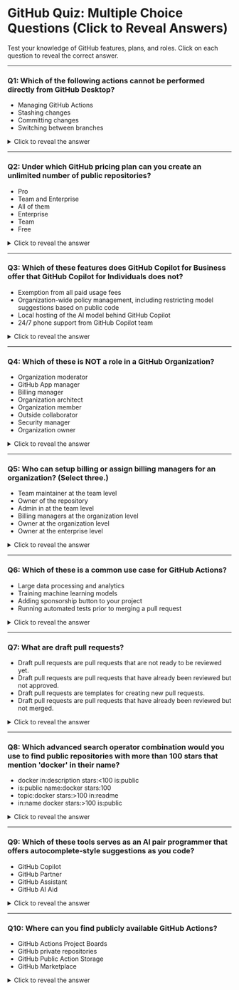 # GitHub Quiz: Multiple Choice Questions (Click to Reveal Answers)

Test your knowledge of GitHub features, plans, and roles. Click on each question to reveal the correct answer.

---

### Q1: Which of the following actions cannot be performed directly from GitHub Desktop?
- Managing GitHub Actions  
- Stashing changes  
- Committing changes  
- Switching between branches  

<details>
  <summary>Click to reveal the answer</summary>
  <strong>Answer:</strong> Managing GitHub Actions
</details>

---

### Q2: Under which GitHub pricing plan can you create an unlimited number of public repositories?
- Pro  
- Team and Enterprise  
- All of them  
- Enterprise  
- Team  
- Free  

<details>
  <summary>Click to reveal the answer</summary>
  <strong>Answer:</strong> All of them
</details>

---

### Q3: Which of these features does GitHub Copilot for Business offer that GitHub Copilot for Individuals does not?
- Exemption from all paid usage fees  
- Organization-wide policy management, including restricting model suggestions based on public code  
- Local hosting of the AI model behind GitHub Copilot  
- 24/7 phone support from GitHub Copilot team  

<details>
  <summary>Click to reveal the answer</summary>
  <strong>Answer:</strong> Organization-wide policy management, including restricting model suggestions based on public code
</details>

---

### Q4: Which of these is NOT a role in a GitHub Organization?
- Organization moderator  
- GitHub App manager  
- Billing manager  
- Organization architect  
- Organization member  
- Outside collaborator  
- Security manager  
- Organization owner  

<details>
  <summary>Click to reveal the answer</summary>
  <strong>Answer:</strong> Organization architect
</details>

---

### Q5: Who can setup billing or assign billing managers for an organization? (Select three.)
- Team maintainer at the team level  
- Owner of the repository  
- Admin in at the team level  
- Billing managers at the organization level  
- Owner at the organization level  
- Owner at the enterprise level  

<details>
  <summary>Click to reveal the answer</summary>
  <strong>Answer:</strong>  
  - Billing managers at the organization level  
  - Owner at the organization level  
  - Owner at the enterprise level
</details>

---

### Q6: Which of these is a common use case for GitHub Actions?
- Large data processing and analytics  
- Training machine learning models  
- Adding sponsorship button to your project  
- Running automated tests prior to merging a pull request  

<details>
  <summary>Click to reveal the answer</summary>
  <strong>Answer:</strong> Running automated tests prior to merging a pull request
</details>

---

### Q7: What are draft pull requests?
- Draft pull requests are pull requests that are not ready to be reviewed yet.  
- Draft pull requests are pull requests that have already been reviewed but not approved.  
- Draft pull requests are templates for creating new pull requests.  
- Draft pull requests are pull requests that have already been reviewed but not merged.  

<details>
  <summary>Click to reveal the answer</summary>
  <strong>Answer:</strong> Draft pull requests are pull requests that are not ready to be reviewed yet.
</details>

---

### Q8: Which advanced search operator combination would you use to find public repositories with more than 100 stars that mention 'docker' in their name?
- docker in:description stars:<100 is:public  
- is:public name:docker stars:100  
- topic:docker stars:>100 in:readme  
- in:name docker stars:>100 is:public  

<details>
  <summary>Click to reveal the answer</summary>
  <strong>Answer:</strong> in:name docker stars:>100 is:public
</details>

---

### Q9: Which of these tools serves as an AI pair programmer that offers autocomplete-style suggestions as you code?
- GitHub Copilot  
- GitHub Partner  
- GitHub Assistant  
- GitHub AI Aid  

<details>
  <summary>Click to reveal the answer</summary>
  <strong>Answer:</strong> GitHub Copilot
</details>

---

### Q10: Where can you find publicly available GitHub Actions?
- GitHub Actions Project Boards  
- GitHub private repositories  
- GitHub Public Action Storage  
- GitHub Marketplace  

<details>
  <summary>Click to reveal the answer</summary>
  <strong>Answer:</strong> GitHub Marketplace
</details>
